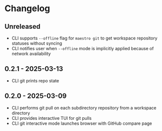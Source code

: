 # Changelog

## Unreleased

- CLI supports `--offline` flag for `maestro git` to get workspace repository statuses without syncing
- CLI notifies user when `--offline` mode is implicitly applied because of network availability

## 0.2.1 - 2025-03-13

- CLI git prints repo state

## 0.2.0 - 2025-03-09

- CLI performs git pull on each subdirectory repository from a workspace directory
- CLI provides interactive TUI for git pulls
- CLI git interactive mode launches browser with GitHub compare page

[Unreleased]: https://github.com/eighty4/maestro/compare/maestro-v0.2.1...HEAD
[0.2.1]: https://github.com/eighty4/maestro/compare/maestro-v0.2.0...maestro-v0.2.1
[0.2.0]: https://github.com/eighty4/maestro/releases/tag/maestro-v0.2.0
